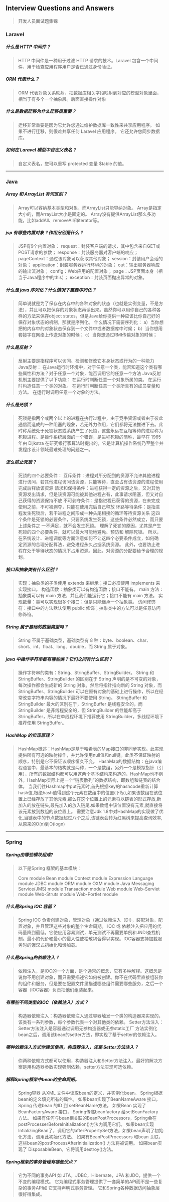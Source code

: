 ## Interview Questions and Answers
> 开发人员面试题集锦

### Laravel

##### 什么是 HTTP 中间件？
> HTTP 中间件是一种用于过滤 HTTP 请求的技术。Laravel 包含一个中间件，用于检查应用程序用户是否已通过身份验证。


##### ORM 代表什么？
> ORM 代表对象关系映射，把数据库相关字段映射到对应的模型对象里面，相当于有多个一个抽象层。后面直接操作对象


##### 什么是数据迁移为什么迁移很重要？
> 迁移非常重要是因为它允许您通过维护数据库一致性来共享应用程序。
> 如果不进行迁移，则很难共享任何 Laravel 应用程序。
> 它还允许您同步数据库。


##### 如何在 Laravel 模型中自定义表名？
> 自定义表名，您可以重写 protected 变量 $table 的值。

------

### Java

##### Array 和 ArrayList 有何区别？
> Array可以容纳基本类型和对象，而ArrayList只能容纳对象。 
> Array是指定大小的，而ArrayList大小是固定的。 
> Array没有提供ArrayList那么多功能，比如addAll、removeAll和iterator等。


##### jsp 有哪些内置对象？作用分别是什么？
> JSP有9个内置对象：
> request：封装客户端的请求，其中包含来自GET或POST请求的参数；
> response：封装服务器对客户端的响应；
> pageContext：通过该对象可以获取其他对象；
> session：封装用户会话的对象；
> application：封装服务器运行环境的对象；
> out：输出服务器响应的输出流对象；
> config：Web应用的配置对象；
> page：JSP页面本身（相当于Java程序中的this）；
> exception：封装页面抛出异常的对象。


##### 什么是 java 序列化？什么情况下需要序列化？
> 简单说就是为了保存在内存中的各种对象的状态（也就是实例变量，不是方法），并且可以把保存的对象状态再读出来。虽然你可以用你自己的各种各样的方法来保存object states，但是Java给你提供一种应该比你自己好的保存对象状态的机制，那就是序列化。
> 什么情况下需要序列化：
> a）当你想把的内存中的对象状态保存到一个文件中或者数据库中时候；
> b）当你想用套接字在网络上传送对象的时候；
> c）当你想通过RMI传输对象的时候；


##### 什么是反射？
> 反射主要是指程序可以访问、检测和修改它本身状态或行为的一种能力
> Java反射：
> 在Java运行时环境中，对于任意一个类，能否知道这个类有哪些属性和方法？对于任意一个对象，能否调用它的任意一个方法
> Java反射机制主要提供了以下功能：
> 在运行时判断任意一个对象所属的类。
> 在运行时构造任意一个类的对象。
> 在运行时判断任意一个类所具有的成员变量和方法。
> 在运行时调用任意一个对象的方法。


##### 什么是死锁？
> 死锁是指两个或两个以上的进程在执行过程中，由于竞争资源或者由于彼此通信而造成的一种阻塞的现象，若无外力作用，它们都将无法推进下去。此时称系统处于死锁状态或系统产生了死锁，这些永远在互相等待的进程称为死锁进程。是操作系统层面的一个错误，是进程死锁的简称，最早在 1965 年由 Dijkstra 在研究银行家算法时提出的，它是计算机操作系统乃至整个并发程序设计领域最难处理的问题之一。


##### 怎么防止死锁？
> 死锁的四个必要条件：
> 互斥条件：进程对所分配到的资源不允许其他进程进行访问，若其他进程访问该资源，只能等待，直至占有该资源的进程使用完成后释放该资源
> 请求和保持条件：进程获得一定的资源之后，又对其他资源发出请求，但是该资源可能被其他进程占有，此事请求阻塞，但又对自己获得的资源保持不放
> 不可剥夺条件：是指进程已获得的资源，在未完成使用之前，不可被剥夺，只能在使用完后自己释放
> 环路等待条件：是指进程发生死锁后，若干进程之间形成一种头尾相接的循环等待资源关系
> 这四个条件是死锁的必要条件，只要系统发生死锁，这些条件必然成立，而只要上述条件之 一不满足，就不会发生死锁。
> 理解了死锁的原因，尤其是产生死锁的四个必要条件，就可以最大可能地避免、预防和 解除死锁。
> 所以，在系统设计、进程调度等方面注意如何不让这四个必要条件成立，如何确 定资源的合理分配算法，避免进程永久占据系统资源。
> 此外，也要防止进程在处于等待状态的情况下占用资源。因此，对资源的分配要给予合理的规划。


##### 接口和抽象类有什么区别？
> 实现：抽象类的子类使用 extends 来继承；接口必须使用 implements 来实现接口。
> 构造函数：抽象类可以有构造函数；接口不能有。
> main 方法：抽象类可以有 main 方法，并且我们能运行它；接口不能有 main 方法。
> 实现数量：类可以实现很多个接口；但是只能继承一个抽象类。
> 访问修饰符：接口中的方法默认使用 public 修饰；抽象类中的方法可以是任意访问修饰符。

##### String 属于基础的数据类型吗？
> String 不属于基础类型，基础类型有 8 种：byte、boolean、char、short、int、float、long、double，而 String 属于对象。


##### java 中操作字符串都有哪些类？它们之间有什么区别？
> 操作字符串的类有：String、StringBuffer、StringBuilder。
> String 和 StringBuffer、StringBuilder 的区别在于 String 声明的是不可变的对象，每次操作都会生成新的 String 对象，然后将指针指向新的 String 对象，而 StringBuffer、StringBuilder 可以在原有对象的基础上进行操作，所以在经常改变字符串内容的情况下最好不要使用 String。
> StringBuffer 和 StringBuilder 最大的区别在于，StringBuffer 是线程安全的，而 StringBuilder 是非线程安全的，但 StringBuilder 的性能却高于 StringBuffer，所以在单线程环境下推荐使用 StringBuilder，多线程环境下推荐使用 StringBuffer。


##### HashMap 的实现原理？

> HashMap概述：HashMap是基于哈希表的Map接口的非同步实现。此实现提供所有可选的映射操作，并允许使用null值和null键。此类不保证映射的顺序，特别是它不保证该顺序恒久不变。 
> HashMap的数据结构：在java编程语言中，最基本的结构就是两种，一个是数组，另外一个是模拟指针（引用），所有的数据结构都可以用这两个基本结构来构造的，HashMap也不例外。HashMap实际上是一个“链表散列”的数据结构，即数组和链表的结合体。
> 当我们往Hashmap中put元素时,首先根据key的hashcode重新计算hash值,根绝hash值得到这个元素在数组中的位置(下标),如果该数组在该位置上已经存放了其他元素,那么在这个位置上的元素将以链表的形式存放,新加入的放在链头,最先加入的放入链尾.如果数组中该位置没有元素,就直接将该元素放到数组的该位置上。
> 需要注意Jdk 1.8中对HashMap的实现做了优化,当链表中的节点数据超过八个之后,该链表会转为红黑树来提高查询效率,从原来的O(n)到O(logn)

------

### Spring

##### Spring由哪些模块组成?
> 以下是Spring 框架的基本模块：
> 
> Core module
> Bean module
> Context module
> Expression Language module
> JDBC module
> ORM module
> OXM module
> Java Messaging Service(JMS) module
> Transaction module
> Web module
> Web-Servlet module
> Web-Struts module
> Web-Portlet module

##### 什么是Spring IOC 容器？
> Spring IOC 负责创建对象，管理对象（通过依赖注入（DI），装配对象，配置对象，并且管理这些对象的整个生命周期。
> IOC 或 依赖注入把应用的代码量降到最低。它使应用容易测试，单元测试不再需要单例和JNDI查找机制。最小的代价和最小的侵入性使松散耦合得以实现。IOC容器支持加载服务时的饿汉式初始化和懒加载。


##### 什么是Spring的依赖注入？
> 依赖注入，是IOC的一个方面，是个通常的概念，它有多种解释。这概念是说你不用创建对象，而只需要描述它如何被创建。你不在代码里直接组装你的组件和服务，但是要在配置文件里描述哪些组件需要哪些服务，之后一个容器（IOC容器）负责把他们组装起来。

##### 有哪些不同类型的IOC（依赖注入）方式？
> 构造器依赖注入：构造器依赖注入通过容器触发一个类的构造器来实现的，该类有一系列参数，每个参数代表一个对其他类的依赖。
> Setter方法注入：Setter方法注入是容器通过调用无参构造器或无参static工厂 方法实例化bean之后，调用该bean的setter方法，即实现了基于setter的依赖注入。

##### 哪种依赖注入方式你建议使用，构造器注入，还是 Setter方法注入？
> 你两种依赖方式都可以使用，构造器注入和Setter方法注入。最好的解决方案是用构造器参数实现强制依赖，setter方法实现可选依赖。

##### 解释Spring框架中bean的生命周期。
> Spring容器 从XML 文件中读取bean的定义，并实例化bean。
> Spring根据bean的定义填充所有的属性。
> 如果bean实现了BeanNameAware 接口，Spring 传递bean 的ID 到 setBeanName方法。
> 如果Bean 实现了 BeanFactoryAware 接口， Spring传递beanfactory 给setBeanFactory 方法。
> 如果有任何与bean相关联的BeanPostProcessors，Spring会在postProcesserBeforeInitialization()方法内调用它们。
> 如果bean实现IntializingBean了，调用它的afterPropertySet方法，如果bean声明了初始化方法，调用此初始化方法。
> 如果有BeanPostProcessors 和bean 关联，这些bean的postProcessAfterInitialization() 方法将被调用。
> 如果bean实现了 DisposableBean，它将调用destroy()方法。

##### Spring框架的事务管理有哪些优点？
> 它为不同的事务API  如 JTA，JDBC，Hibernate，JPA 和JDO，提供一个不变的编程模式。
> 它为编程式事务管理提供了一套简单的API而不是一些复杂的事务API如
> 它支持声明式事务管理。
> 它和Spring各种数据访问抽象层很好得集成。